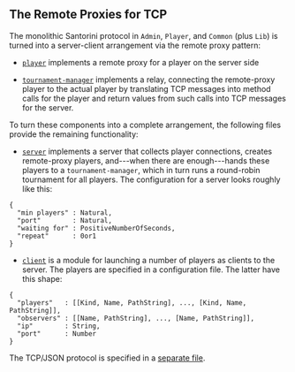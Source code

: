## The Remote Proxies for TCP

The monolithic Santorini protocol in `Admin`, `Player`, and `Common` (plus
`Lib`) is turned into a server-client arrangement via the remote proxy
pattern: 

- [`player`](player.rkt) implements a remote proxy for a player on the
  server side 

- [`tournament-manager`](tournament-manager.rkt) implements a relay,
  connecting the remote-proxy player to the actual player by translating
  TCP messages into method calls for the player and return values from such
  calls into TCP messages for the server. 

To turn these components into a complete arrangement, the following files
provide the remaining functionality: 

- [`server`](server.rkt) implements a server that collects player connections,
  creates remote-proxy players, and---when there are enough---hands these
  players to a `tournament-manager`, which in turn runs a round-robin tournament
  for all players. The configuration for a server looks roughly like this: 

```
{ 
  "min players" : Natural, 
  "port"        : Natural, 
  "waiting for" : PositiveNumberOfSeconds, 
  "repeat"      : 0or1
}

```

- [`client`](client.rkt) is a module for launching a number of players as
  clients to the server. The players are specified in a configuration file. 
  The latter have this shape: 

```
{ 
  "players"   : [[Kind, Name, PathString], ..., [Kind, Name, PathString]],
  "observers" : [[Name, PathString], ..., [Name, PathString]],
  "ip"        : String,
  "port"      : Number 
}
```

The TCP/JSON protocol is specified in a [separate file](protocol.md).
